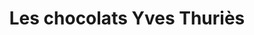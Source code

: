 ---
title: "Les chocolats Yves Thuriès"
url: /saint-leu-la-foret/les-chocolats-yves-thuries/
shop: chocolat
---
